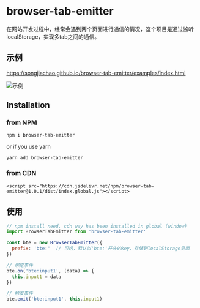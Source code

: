 # browser-tab-emitter
在网站开发过程中，经常会遇到两个页面进行通信的情况，这个项目是通过监听localStorage，实现多tab之间的通信。

## 示例
https://songjiachao.github.io/browser-tab-emitter/examples/index.html

![示例](https://cdn.jsdelivr.net/npm/browser-tab-emitter@1.0.1/screenshots/demo.gif)



## Installation

### from NPM

`npm i browser-tab-emitter`

or if you use yarn

`yarn add browser-tab-emitter`

### from CDN

```
<script src="https://cdn.jsdelivr.net/npm/browser-tab-emitter@1.0.1/dist/index.global.js"></script>
```

## 使用
```js
// npm install need, cdn way has been installed in global (window)
import BrowserTabEmitter from 'browser-tab-emitter'

const bte = new BrowserTabEmitter({
  prefix: 'bte:'  // 可选，默认以'bte:'开头的key，存储到localStorage里面
})

// 绑定事件
bte.on('bte:input1', (data) => {
  this.input1 = data
})

// 触发事件
bte.emit('bte:input1', this.input1)
```

